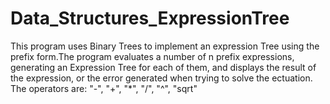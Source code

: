 # Data_Structures_ExpressionTree
This program uses Binary Trees to implement an expression Tree using the prefix form.The program evaluates a number of n prefix expressions, generating an Expression Tree
for each of them, and displays the result of the expression, or the error generated
when trying to solve the ectuation.
The operators are: "-", "+", "*", "/", "^", "sqrt"
